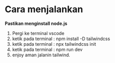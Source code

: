 # Cara menjalankan 
**Pastikan menginstall node.js**
1. Pergi ke terminal vscode
2. ketik pada terminal : npm install -D tailwindcss
3. ketik pada terminal : npx tailwindcss init
4. ketik pada terminal : npm run dev
5. enjoy aman jalanin tailwind.
